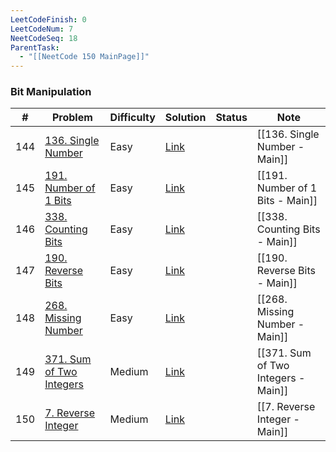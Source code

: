 ```yaml
---
LeetCodeFinish: 0
LeetCodeNum: 7
NeetCodeSeq: 18
ParentTask:
  - "[[NeetCode 150 MainPage]]"
---
```


### Bit Manipulation

| #   | Problem                                                                        | Difficulty | Solution                                                  | Status | Note                                |
| --- | ------------------------------------------------------------------------------ | ---------- | --------------------------------------------------------- | ------ | ----------------------------------- |
| 144 | [136. Single Number](https://leetcode.com/problems/single-number/)             | Easy       | [Link](https://neetcode.io/solutions/single-number)       |        | [[136. Single Number - Main]]       |
| 145 | [191. Number of 1 Bits](https://leetcode.com/problems/number-of-1-bits/)       | Easy       | [Link](https://neetcode.io/solutions/number-of-1-bits)    |        | [[191. Number of 1 Bits - Main]]    |
| 146 | [338. Counting Bits](https://leetcode.com/problems/counting-bits/)             | Easy       | [Link](https://neetcode.io/solutions/counting-bits)       |        | [[338. Counting Bits - Main]]       |
| 147 | [190. Reverse Bits](https://leetcode.com/problems/reverse-bits/)               | Easy       | [Link](https://neetcode.io/solutions/reverse-bits)        |        | [[190. Reverse Bits - Main]]        |
| 148 | [268. Missing Number](https://leetcode.com/problems/missing-number/)           | Easy       | [Link](https://neetcode.io/solutions/missing-number)      |        | [[268. Missing Number - Main]]      |
| 149 | [371. Sum of Two Integers](https://leetcode.com/problems/sum-of-two-integers/) | Medium     | [Link](https://neetcode.io/solutions/sum-of-two-integers) |        | [[371. Sum of Two Integers - Main]] |
| 150 | [7. Reverse Integer](https://leetcode.com/problems/reverse-integer/)           | Medium     | [Link](https://neetcode.io/solutions/reverse-integer)     |        | [[7. Reverse Integer - Main]]       |
